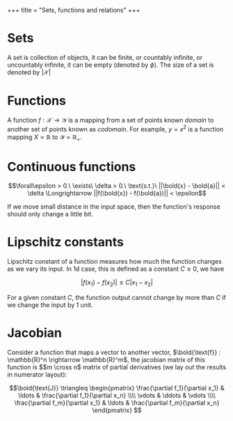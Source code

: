 +++
title = "Sets, functions and relations"
+++

# Sets

A set is collection of objects, it can be finite, or countably infinite, or uncountably infinite, it can be empty (denoted by $\phi$). The size of a set is denoted by $|\mathcal{X}|$

# Functions

A function $f : \mathcal{X} \longrightarrow \mathcal{Y}$ is a mapping from a set of points known _domain_ to another set of points known as _codomain_. For example, $y = x^2$ is a function mapping $X = \mathbb{R}$ to $\mathcal{Y} = \mathbb{R}_+$. 

# Continuous functions

$$\forall\epsilon > 0.\ \exists\ \delta > 0.\ \text{s.t.}\ ||\bold{x} - \bold{a}|| < \delta \Longrightarrow ||f(\bold{x}) - f(\bold{a})|| < \epsilon$$

If we move small distance in the input space, then the function's response should only change a little bit.

# Lipschitz constants

Lipschitz constant of a function measures how much the function changes as we vary its input. In 1d case, this is defined as a constant $C \ge 0$, we have

$$|f(x_1) - f(x_2)| \le C|x_1 - x_2|$$

For a given constant $C$, the function output cannot change by more than $C$ if we change the input by 1 unit.

# Jacobian

Consider a function that maps a vector to another vector, $\bold{\text{f}} : \mathbb{R}^n \rightarrow \mathbb{R}^m$, the jacobian matrix of this function is $$m \cross n$ matrix of partial derivatives (we lay out the results in numerator layout):

$$\bold{\text{J}} \triangleq
\begin{pmatrix}
\frac{\partial f_1}{\partial x_1} & \ldots & \frac{\partial f_1}{\partial x_n} \\\\
\vdots & \ddots & \vdots \\\\
\frac{\partial f_m}{\partial x_1} & \ldots & \frac{\partial f_m}{\partial x_n}
\end{pmatrix}
$$
